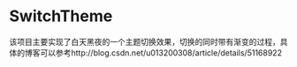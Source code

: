 # SwitchTheme
该项目主要实现了白天黑夜的一个主题切换效果，切换的同时带有渐变的过程，具体的博客可以参考http://blog.csdn.net/u013200308/article/details/51168922
